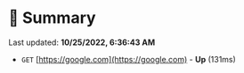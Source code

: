 # 📖 Summary
Last updated: **10/25/2022, 6:36:43 AM**

- `GET` [https://google.com](https://google.com) - **Up** (131ms)
